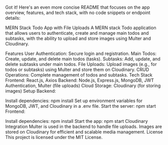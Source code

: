 
Got it! Here's an even more concise README that focuses on the app overview, features, and tech stack, with no code snippets or endpoint details:

MERN Stack Todo App with File Uploads
A MERN stack Todo application that allows users to authenticate, create and manage main todos and subtasks, with the ability to upload and store images using Multer and Cloudinary.

Features
User Authentication: Secure login and registration.
Main Todos: Create, update, and delete main todos (tasks).
Subtasks: Add, update, and delete subtasks under main todos.
File Uploads: Upload images (e.g., for todos or subtasks) using Multer and store them on Cloudinary.
CRUD Operations: Complete management of todos and subtasks.
Tech Stack
Frontend: React.js, Axios
Backend: Node.js, Express.js, MongoDB, JWT Authentication, Multer (file uploads)
Cloud Storage: Cloudinary (for storing images)
Setup
Backend:

Install dependencies: npm install
Set up environment variables for MongoDB, JWT, and Cloudinary in a .env file.
Start the server: npm start
Frontend:

Install dependencies: npm install
Start the app: npm start
Cloudinary Integration
Multer is used in the backend to handle file uploads.
Images are stored on Cloudinary for efficient and scalable media management.
License
This project is licensed under the MIT License.
